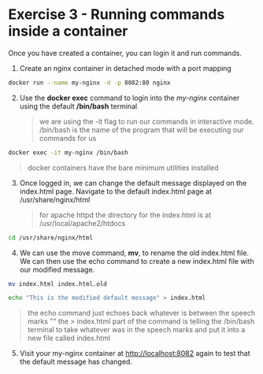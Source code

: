 # Exercise 3 - Running commands inside a container

Once you have created a container, you can login it and run commands.

1. Create an nginx container in detached mode with a port mapping

```bash
docker run --name my-nginx -d -p 8082:80 nginx
```

2. Use the **docker exec** command to login into the _my-nginx_ container using the default **/bin/bash** terminal
   > we are using the -it flag to run our commands in interactive mode. /bin/bash is the name of the program that will be executing our commands for us

```bash
docker exec -it my-nginx /bin/bash
```

> docker containers have the bare minimum utilities installed

3. Once logged in, we can change the default message displayed on the index.html page. Navigate to the default index.html page at /usr/share/nginx/html
   > for apache httpd the directory for the index.html is at /usr/local/apache2/htdocs

```bash
cd /usr/share/nginx/html
```

4. We can use the move command, **mv**, to rename the old index.html file. We can then use the echo command to create a new index.html file with our modified message.

```bash
mv index.html index.html.old
```

```bash
echo "This is the modified default message" > index.html
```

> the echo command just echoes back whatever is between the speech marks "" the > index.html part of the command is telling the /bin/bash terminal to take whatever was in the speech marks and put it into a new file called index.html

5. Visit your my-nginx container at [http://localhost:8082](http://localhost:8082) again to test that the default message has changed.
